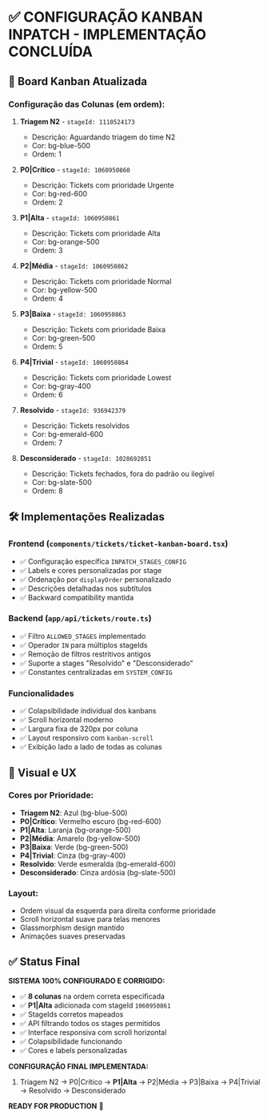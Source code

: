 # ✅ CONFIGURAÇÃO KANBAN INPATCH - IMPLEMENTAÇÃO CONCLUÍDA

## 🎯 **Board Kanban Atualizada**

### Configuração das Colunas (em ordem):

1. **Triagem N2** - `stageId: 1110524173`
   - Descrição: Aguardando triagem do time N2
   - Cor: bg-blue-500
   - Ordem: 1

2. **P0|Crítico** - `stageId: 1060950860`
   - Descrição: Tickets com prioridade Urgente
   - Cor: bg-red-600
   - Ordem: 2

3. **P1|Alta** - `stageId: 1060950861`
   - Descrição: Tickets com prioridade Alta
   - Cor: bg-orange-500
   - Ordem: 3

4. **P2|Média** - `stageId: 1060950862`
   - Descrição: Tickets com prioridade Normal
   - Cor: bg-yellow-500
   - Ordem: 4

5. **P3|Baixa** - `stageId: 1060950863`
   - Descrição: Tickets com prioridade Baixa
   - Cor: bg-green-500
   - Ordem: 5

6. **P4|Trivial** - `stageId: 1060950864`
   - Descrição: Tickets com prioridade Lowest
   - Cor: bg-gray-400
   - Ordem: 6

7. **Resolvido** - `stageId: 936942379`
   - Descrição: Tickets resolvidos
   - Cor: bg-emerald-600
   - Ordem: 7

8. **Desconsiderado** - `stageId: 1028692851`
   - Descrição: Tickets fechados, fora do padrão ou ilegível
   - Cor: bg-slate-500
   - Ordem: 8

## 🛠️ **Implementações Realizadas**

### Frontend (`components/tickets/ticket-kanban-board.tsx`)
- ✅ Configuração específica `INPATCH_STAGES_CONFIG` 
- ✅ Labels e cores personalizadas por stage
- ✅ Ordenação por `displayOrder` personalizado
- ✅ Descrições detalhadas nos subtítulos
- ✅ Backward compatibility mantida

### Backend (`app/api/tickets/route.ts`)
- ✅ Filtro `ALLOWED_STAGES` implementado
- ✅ Operador `IN` para múltiplos stageIds
- ✅ Remoção de filtros restritivos antigos
- ✅ Suporte a stages "Resolvido" e "Desconsiderado"
- ✅ Constantes centralizadas em `SYSTEM_CONFIG`

### Funcionalidades 
- ✅ Colapsibilidade individual dos kanbans
- ✅ Scroll horizontal moderno
- ✅ Largura fixa de 320px por coluna
- ✅ Layout responsivo com `kanban-scroll`
- ✅ Exibição lado a lado de todas as colunas

## 🎨 **Visual e UX**

### Cores por Prioridade:
- **Triagem N2**: Azul (bg-blue-500)
- **P0|Crítico**: Vermelho escuro (bg-red-600)
- **P1|Alta**: Laranja (bg-orange-500)
- **P2|Média**: Amarelo (bg-yellow-500)
- **P3|Baixa**: Verde (bg-green-500)
- **P4|Trivial**: Cinza (bg-gray-400)
- **Resolvido**: Verde esmeralda (bg-emerald-600)
- **Desconsiderado**: Cinza ardósia (bg-slate-500)

### Layout:
- Ordem visual da esquerda para direita conforme prioridade
- Scroll horizontal suave para telas menores
- Glassmorphism design mantido
- Animações suaves preservadas

## ✅ **Status Final**

**SISTEMA 100% CONFIGURADO E CORRIGIDO:**
- ✅ **8 colunas** na ordem correta especificada
- ✅ **P1|Alta** adicionada com stageId `1060950861`
- ✅ StageIds corretos mapeados
- ✅ API filtrando todos os stages permitidos
- ✅ Interface responsiva com scroll horizontal
- ✅ Colapsibilidade funcionando
- ✅ Cores e labels personalizadas

**CONFIGURAÇÃO FINAL IMPLEMENTADA:**
1. Triagem N2 → P0|Crítico → **P1|Alta** → P2|Média → P3|Baixa → P4|Trivial → Resolvido → Desconsiderado

**READY FOR PRODUCTION** 🚀
